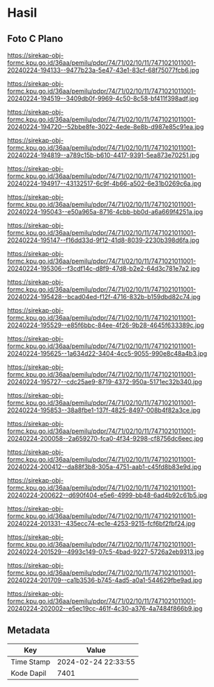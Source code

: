 # Hasil

## Foto C Plano

https://sirekap-obj-formc.kpu.go.id/36aa/pemilu/pdpr/74/71/02/10/11/7471021011001-20240224-194133--9477b23a-5e47-43e1-83cf-68f75077fcb6.jpg

https://sirekap-obj-formc.kpu.go.id/36aa/pemilu/pdpr/74/71/02/10/11/7471021011001-20240224-194519--3409db0f-9969-4c50-8c58-bf411f398adf.jpg

https://sirekap-obj-formc.kpu.go.id/36aa/pemilu/pdpr/74/71/02/10/11/7471021011001-20240224-194720--52bbe8fe-3022-4ede-8e8b-d987e85c91ea.jpg

https://sirekap-obj-formc.kpu.go.id/36aa/pemilu/pdpr/74/71/02/10/11/7471021011001-20240224-194819--a789c15b-b610-4417-9391-5ea873e70251.jpg

https://sirekap-obj-formc.kpu.go.id/36aa/pemilu/pdpr/74/71/02/10/11/7471021011001-20240224-194917--43132517-6c9f-4b66-a502-6e31b0269c6a.jpg

https://sirekap-obj-formc.kpu.go.id/36aa/pemilu/pdpr/74/71/02/10/11/7471021011001-20240224-195043--e50a965a-8716-4cbb-bb0d-a6a669f4251a.jpg

https://sirekap-obj-formc.kpu.go.id/36aa/pemilu/pdpr/74/71/02/10/11/7471021011001-20240224-195147--f16dd33d-9f12-41d8-8039-2230b398d6fa.jpg

https://sirekap-obj-formc.kpu.go.id/36aa/pemilu/pdpr/74/71/02/10/11/7471021011001-20240224-195306--f3cdf14c-d8f9-47d8-b2e2-64d3c781e7a2.jpg

https://sirekap-obj-formc.kpu.go.id/36aa/pemilu/pdpr/74/71/02/10/11/7471021011001-20240224-195428--bcad04ed-f12f-4716-832b-b159dbd82c74.jpg

https://sirekap-obj-formc.kpu.go.id/36aa/pemilu/pdpr/74/71/02/10/11/7471021011001-20240224-195529--e85f6bbc-84ee-4f26-9b28-4645f633389c.jpg

https://sirekap-obj-formc.kpu.go.id/36aa/pemilu/pdpr/74/71/02/10/11/7471021011001-20240224-195625--1a634d22-3404-4cc5-9055-990e8c48a4b3.jpg

https://sirekap-obj-formc.kpu.go.id/36aa/pemilu/pdpr/74/71/02/10/11/7471021011001-20240224-195727--cdc25ae9-8719-4372-950a-5171ec32b340.jpg

https://sirekap-obj-formc.kpu.go.id/36aa/pemilu/pdpr/74/71/02/10/11/7471021011001-20240224-195853--38a8fbe1-137f-4825-8497-008b4f82a3ce.jpg

https://sirekap-obj-formc.kpu.go.id/36aa/pemilu/pdpr/74/71/02/10/11/7471021011001-20240224-200058--2a659270-fca0-4f34-9298-cf8756dc6eec.jpg

https://sirekap-obj-formc.kpu.go.id/36aa/pemilu/pdpr/74/71/02/10/11/7471021011001-20240224-200412--da88f3b8-305a-4751-aab1-c45fd8b83e9d.jpg

https://sirekap-obj-formc.kpu.go.id/36aa/pemilu/pdpr/74/71/02/10/11/7471021011001-20240224-200622--d690f404-e5e6-4999-bb48-6ad4b92c61b5.jpg

https://sirekap-obj-formc.kpu.go.id/36aa/pemilu/pdpr/74/71/02/10/11/7471021011001-20240224-201331--435ecc74-ec1e-4253-9215-fcf6bf2fbf24.jpg

https://sirekap-obj-formc.kpu.go.id/36aa/pemilu/pdpr/74/71/02/10/11/7471021011001-20240224-201529--4993c149-07c5-4bad-9227-5726a2eb9313.jpg

https://sirekap-obj-formc.kpu.go.id/36aa/pemilu/pdpr/74/71/02/10/11/7471021011001-20240224-201709--ca1b3536-b745-4ad5-a0a1-544629fbe9ad.jpg

https://sirekap-obj-formc.kpu.go.id/36aa/pemilu/pdpr/74/71/02/10/11/7471021011001-20240224-202002--e5ec19cc-461f-4c30-a376-4a7484f866b9.jpg


## Metadata

| Key        | Value               |
| ---------- | ------------------- |
| Time Stamp | 2024-02-24 22:33:55 |
| Kode Dapil | 7401                |



